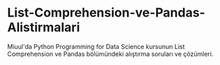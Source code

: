 # List-Comprehension-ve-Pandas-Alistirmalari
Miuul'da Python Programming for Data Science kursunun List Comprehension ve Pandas bölümündeki alıştırma soruları ve çözümleri.
